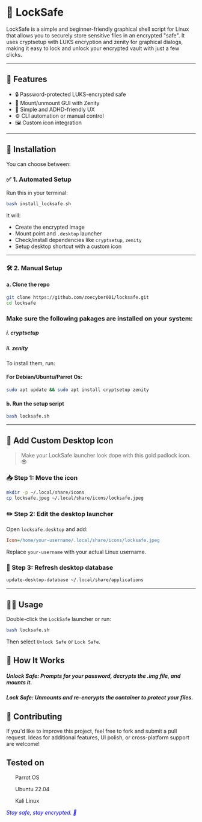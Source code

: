 
# 🔐 LockSafe
LockSafe is a simple and beginner-friendly graphical shell script for Linux that allows you to securely store sensitive files in an encrypted "safe". It uses cryptsetup with LUKS encryption and zenity for graphical dialogs, making it easy to lock and unlock your encrypted vault with just a few clicks.


---

## 🧠 Features

- 🔒 Password-protected LUKS-encrypted safe
- 📁 Mount/unmount GUI with Zenity
- 🧠 Simple and ADHD-friendly UX
- ⚙️ CLI automation or manual control
- 🖼 Custom icon integration

---

## 🚀 Installation

You can choose between:

### ✅ 1. **Automated Setup**

Run this in your terminal:

```bash
bash install_locksafe.sh
```

It will:
- Create the encrypted image
- Mount point and `.desktop` launcher
- Check/install dependencies like `cryptsetup`, `zenity`
- Setup desktop shortcut with a custom icon

---

### 🛠 2. **Manual Setup**

#### a. Clone the repo

```bash
git clone https://github.com/zoecyber001/locksafe.git
cd locksafe
```
### Make sure the following pakages are installed on your system:
##### i. cryptsetup
##### ii. zenity

To install them, run:
#### For Debian/Ubuntu/Parrot Os:

```bash
sudo apt update && sudo apt install cryptsetup zenity
```

#### b. Run the setup script

```bash
bash locksafe.sh
```

---

## 🧷 Add Custom Desktop Icon

> Make your LockSafe launcher look dope with this gold padlock icon. 😎

### 📥 Step 1: Move the icon

```bash
mkdir -p ~/.local/share/icons
cp locksafe.jpeg ~/.local/share/icons/locksafe.jpeg
```

### ✏️ Step 2: Edit the desktop launcher

Open `locksafe.desktop` and add:

```ini
Icon=/home/your-username/.local/share/icons/locksafe.jpeg
```

Replace `your-username` with your actual Linux username.

### 🔄 Step 3: Refresh desktop database

```bash
update-desktop-database ~/.local/share/applications
```

---

## 👨‍💻 Usage

Double-click the `LockSafe` launcher or run:

```bash
bash locksafe.sh
```

Then select `Unlock Safe` or `Lock Safe`.

## 🔑 How It Works

##### Unlock Safe: Prompts for your password, decrypts the .img file, and mounts it.
##### Lock Safe: Unmounts and re-encrypts the container to protect your files.

## 🚀 Contributing

If you'd like to improve this project, feel free to fork and submit a pull request. Ideas for additional features, UI polish, or cross-platform support are welcome!

## Tested on

<ul>Parrot OS</ul>
<ul>Ubuntu 22.04</ul>
<ul>Kali Linux</ul>

<i style="color: blue;">Stay safe, stay encrypted. 🔐</i>
